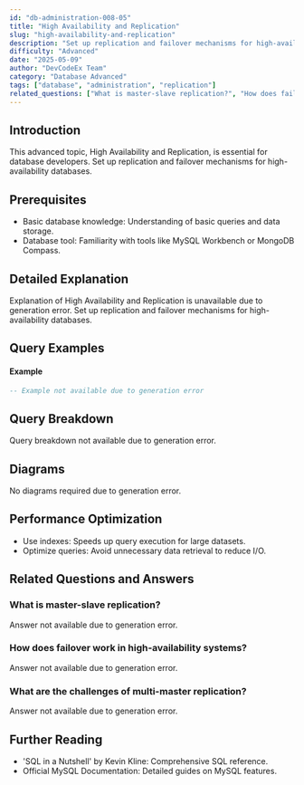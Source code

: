 ```yaml
---
id: "db-administration-008-05"
title: "High Availability and Replication"
slug: "high-availability-and-replication"
description: "Set up replication and failover mechanisms for high-availability databases."
difficulty: "Advanced"
date: "2025-05-09"
author: "DevCodeEx Team"
category: "Database Advanced"
tags: ["database", "administration", "replication"]
related_questions: ["What is master-slave replication?", "How does failover work in high-availability systems?", "What are the challenges of multi-master replication?"]
---
```


## Introduction

This advanced topic, High Availability and Replication, is essential for database developers. Set up replication and failover mechanisms for high-availability databases.

## Prerequisites

- Basic database knowledge: Understanding of basic queries and data storage.
- Database tool: Familiarity with tools like MySQL Workbench or MongoDB Compass.

## Detailed Explanation

Explanation of High Availability and Replication is unavailable due to generation error. Set up replication and failover mechanisms for high-availability databases.

## Query Examples

#### Example
```sql
-- Example not available due to generation error
```

## Query Breakdown

Query breakdown not available due to generation error.

## Diagrams

No diagrams required due to generation error.

## Performance Optimization

- Use indexes: Speeds up query execution for large datasets.
- Optimize queries: Avoid unnecessary data retrieval to reduce I/O.

## Related Questions and Answers

### What is master-slave replication?

Answer not available due to generation error.

### How does failover work in high-availability systems?

Answer not available due to generation error.

### What are the challenges of multi-master replication?

Answer not available due to generation error.

## Further Reading

- 'SQL in a Nutshell' by Kevin Kline: Comprehensive SQL reference.
- Official MySQL Documentation: Detailed guides on MySQL features.